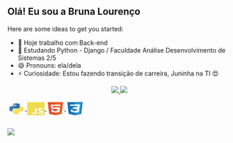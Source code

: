 ## Olá! Eu sou a Bruna Lourenço

Here are some ideas to get you started:

- 🔭 Hoje trabalho com Back-end
- 🌱 Estudando Python - Django / Faculdade Análise Desenvolvimento de Sistemas 2/5
- 😄 Pronouns: ela/dela
- ⚡ Curiosidade: Estou fazendo transição de carreira, Juninha na TI 😍 

<div align="center">
  <a href="https://github.com/brullourenco">
  <img height="180em" src="https://github-readme-stats.vercel.app/api?username=brullourenco&show_icons=true&theme=dark&include_all_commits=true&count_private=true"/>
  <img height="140em" src="https://github-readme-stats.vercel.app/api/top-langs/?username=brullourenco&layout=compact&langs_count=7&theme=dark"/>
</div>
<div style="display: inline_block"><br>
  <img align="center" alt="Bruna-Python" height="30" width="40" src="https://raw.githubusercontent.com/devicons/devicon/master/icons/python/python-original.svg">
  <img align="center" alt="Bruna-Js" height="30" width="40" src="https://raw.githubusercontent.com/devicons/devicon/master/icons/javascript/javascript-plain.svg">
  <img align="center" alt="Bruna-HTML" height="30" width="40" src="https://raw.githubusercontent.com/devicons/devicon/master/icons/html5/html5-original.svg">
  <img align="center" alt="Bruna-CSS" height="30" width="40" src="https://raw.githubusercontent.com/devicons/devicon/master/icons/css3/css3-original.svg">
</div>
  
  ##
<div>
  <a href="https://www.linkedin.com/in/brullourenco/" target="_blank"><img src="https://img.shields.io/badge/-LinkedIn-%230077B5?style=for-the-badge&logo=linkedin&logoColor=white" target="_blank"></a> 
</div>
 
 

